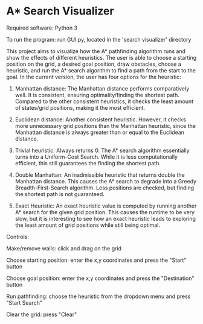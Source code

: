 # A* Search Visualizer
Required software: Python 3

To run the program: run GUI.py, located in the 'search visualizer' directory

This project aims to visualize how the A* pathfinding algorithm runs and show the effects of different heuristics. The user is able to choose a starting position on the grid, a desired goal position, draw obstacles, choose a heuristic, and run the A* search algorithm to find a path from the start to the goal. In the current version, the user has four options for the heuristic:

1. Manhattan distance: The Manhattan distance performs comparatively well. It is consistent, ensuring optimality/finding the shortest path. Compared to the other consistent heuristics, it checks the least amount of states/grid positions, making it the most efficient.

2. Euclidean distance: Another consistent heuristic. However, it checks more unnecessary grid positions than the Manhattan heuristic, since the Manhattan distance is always greater than or equal to the Euclidean distance.

3. Trivial heuristic: Always returns 0. The A* search algorithm essentially turns into a Uniform-Cost Search. While it is less computationally efficient, this still guarantees the finding the shortest path.

4. Double Manhattan: An inadmissible heuristic that returns double the Manhattan distance. This causes the A* search to degrade into a Greedy Breadth-First-Search algorithm. Less positions are checked, but finding the shortest path is not guaranteed.

5. Exact Heuristic: An exact heuristic value is computed by running another A* search for the given grid position. This causes the runtime to be very slow, but it is interesting to see how an exact heuristic leads to exploring the least amount of grid positions while still being optimal.


Controls:


Make/remove walls: click and drag on the grid

Choose starting position: enter the x,y coordinates and press the "Start" button

Choose goal position: enter the x,y coordinates and press the "Destination" button

Run pathfinding: choose the heuristic from the dropdown menu and press "Start Search"

Clear the grid: press "Clear"
